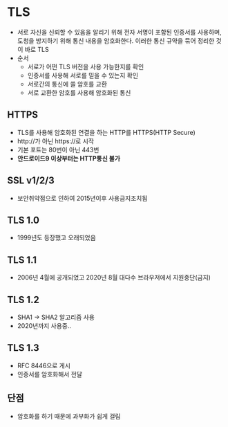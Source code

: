 TLS
===
* 서로 자신을 신뢰할 수 있음을 알리기 위해 전자 서명이 포함된 인증서를 사용하며, 도청을 방지하기 위해 통신 내용을 암호화한다. 이러한 통신 규약을 묶어 정리한 것이 바로 TLS
* 순서
  * 서로가 어떤 TLS 버전을 사용 가능한지를 확인
  * 인증서를 사용해 서로를 믿을 수 있는지 확인
  * 서로간의 통신에 쓸 암호를 교환
  * 서로 교환한 암호를 사용해 암호화된 통신

HTTPS
---
* TLS를 사용해 암호화된 연결을 하는 HTTP를 HTTPS(HTTP Secure)
* http://가 아닌 https://로 시작
* 기본 포트는 80번이 아닌 443번
* **안드로이드9 이상부터는 HTTP통신 불가**

SSL v1/2/3
---
* 보안취약점으로 인하여 2015년이후 사용금지조치됨

TLS 1.0
---
* 1999년도 등장했고 오래되었음

TLS 1.1
---
* 2006년 4월에 공개되었고 2020년 8월 대다수 브라우저에서 지원중단(금지)

TLS 1.2
---
* SHA1 -> SHA2 알고리즘 사용
* 2020년까지 사용중..

TLS 1.3
---
* RFC 8446으로 게시
* 인증서를 암호화해서 전달

단점
---
* 암호화를 하기 때문에 과부화가 쉽게 걸림
